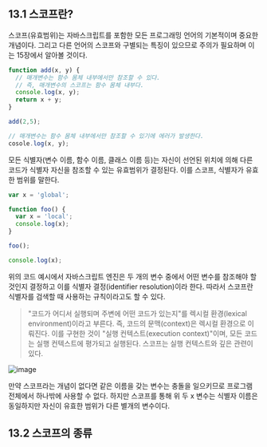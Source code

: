 ## 13.1 스코프란?

스코프(유효범위)는 자바스크립트를 포함한 모든 프로그래밍 언어의 기본적이며 중요한 개념이다.
그리고 다른 언어의 스코프와 구별되는 특징이 있으므로 주의가 필요하며 이는 15장에서 알아볼 것이다.

```javascript
function add(x, y) {
  // 매개변수는 함수 몸체 내부에서만 참조할 수 있다.
  // 즉, 매개변수의 스코프는 함수 몸체 내부다.
  console.log(x, y);
  return x + y;
}

add(2,5);

// 매개변수는 함수 몸체 내부에서만 참조할 수 있기에 에러가 발생한다.
cosole.log(x, y);
```

모든 식별자(변수 이름, 함수 이름, 클래스 이름 등)는 자신이 선언된 위치에 의해 다른 코드가 식별자 자신을 참조할 수 있는 유효범위가 결정된다.
이를 스코프, 식별자가 유효한 범위를 말한다.

```javascript
var x = 'global';

function foo() {
  var x = 'local';
  console.log(x);
}

foo();

console.log(x);
```

위의 코드 예시에서 자바스크립트 엔진은 두 개의 변수 중에서 어떤 변수를 참조해야 할 것인지 결정하고 이를 식별자 결정(identifier resolution)이라 한다.
따라서 스코프란 식별자를 검색할 때 사용하는 규칙이라고도 할 수 있다.

> "코드가 어디서 실행되며 주변에 어떤 코드가 있는지"를 렉시컬 환경(lexical environment)이라고 부른다.
> 즉, 코드의 문맥(context)은 렉시컬 환경으로 이뤄진다.
> 이를 구현한 것이 "실행 컨텍스트(execution context)"이며, 모든 코드는 실행 컨텍스트에 평가되고 실행된다.
> 스코프는 실행 컨텍스트와 깊은 관련이 있다.

![image](https://github.com/sangypar/SSAFRONT/assets/106229016/66d012da-5785-4d85-8f96-e865dbe50d79)

만약 스코프라는 개념이 없다면 같은 이름을 갖는 변수는 충돌을 일으키므로 프로그램 전체에서 하나밖에 사용할 수 없다.
하지만 스코프를 통해 위 두 x 변수는 식별자 이름은 동일하지만 자신이 유효한 범위가 다른 별개의 변수이다.

## 13.2 스코프의 종류


